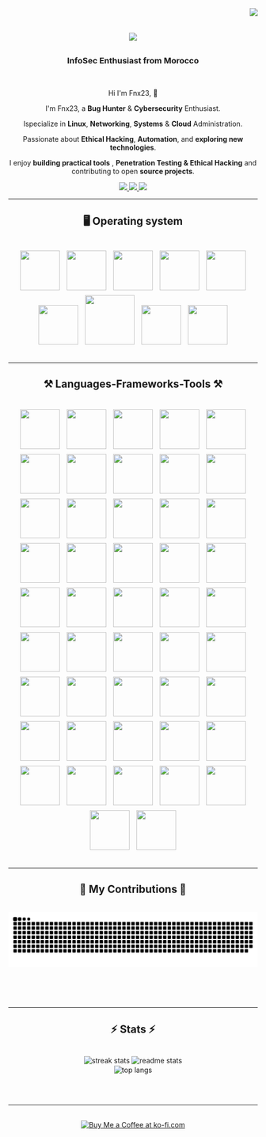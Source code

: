 <img align="right" src="https://visitor-badge.laobi.icu/badge?page_id=Fnx-23.Fnx-23" />

<h1 align="center">
    <img src="https://readme-typing-svg.herokuapp.com?lines=Hey,+I'm+Fnx23;Bug+Hunter;Cybersecurity+Enthusiast;Passionate+about+Ethical+Hacking&font=Fira+Code&size=29&duration=2500" />
</h1>

<h3 align="center">InfoSec Enthusiast from Morocco</h3>

<br/>

<div align="center">
 
Hi I'm Fnx23, 👋

I'm Fnx23, a **Bug Hunter** & **Cybersecurity** Enthusiast.  

Ispecialize in **Linux**, **Networking**, **Systems** & **Cloud** Administration.  

Passionate about **Ethical Hacking**, **Automation**, and **exploring new technologies**.  

I enjoy **building practical tools** , **Penetration Testing & Ethical Hacking**
 and contributing to open **source projects**.


 </div>
 
<div align="center"> 
  <a href="mailto:gmaildyali">
    <img src="https://img.shields.io/badge/Gmail-D14836?style=for-the-badge&logo=gmail&logoColor=white"  target="_blank" />
  </a>
  <a href="linkdendyali" target="_blank">
    <img src="https://img.shields.io/badge/LinkedIn-0077B5?style=for-the-badge&logo=linkedin&logoColor=white" target="_blank" />
  </a>
  <a href="https://www.instagram.com/fnx23/" target="_blank">
     <img src="https://img.shields.io/badge/Instagram-E4405F?style=for-the-badge&logo=instagram&logoColor=white" target="_blank" /> <!-- sqlite, safari, google-chrome are other good icon options -->
  </a>
</div>

 <hr/>
 
<h2 align="center">🖥️ Operating system</h2>
<br/>
<div align="center">
    <img src="https://raw.githubusercontent.com/marwin1991/profile-technology-icons/refs/heads/main/icons/windows.png"  width="80" height="80" style="margin:5px;" />
    <img src="https://raw.githubusercontent.com/marwin1991/profile-technology-icons/refs/heads/main/icons/macos.png"  width="80" height="80" style="margin:5px;" />
    <img src="https://raw.githubusercontent.com/marwin1991/profile-technology-icons/refs/heads/main/icons/linux.png"  width="80" height="80" style="margin:5px;" />
    <img src="https://raw.githubusercontent.com/marwin1991/profile-technology-icons/refs/heads/main/icons/arch_linux.png"  width="80" height="80"  style="margin:5px;" />
    <img src="https://raw.githubusercontent.com/marwin1991/profile-technology-icons/refs/heads/main/icons/ubuntu.png"  width="80" height="80" style="margin:5px;" />
    <img src="https://raw.githubusercontent.com/marwin1991/profile-technology-icons/refs/heads/main/icons/fedora.png"  width="80" height="80" style="margin:5px;" />
    <img src="https://raw.githubusercontent.com/marwin1991/profile-technology-icons/refs/heads/main/icons/kali_linux.png"  width="100" height="100" style="margin:5px;" />
    <img src="https://raw.githubusercontent.com/marwin1991/profile-technology-icons/refs/heads/main/icons/nixos.png"  width="80" height="80" style="margin:5px;" />
    <img src="https://raw.githubusercontent.com/marwin1991/profile-technology-icons/refs/heads/main/icons/elementary_os.png"  width="80" height="80" style="margin:5px;" />
</div>

<br/>
<hr/>

<h2 align="center">⚒️ Languages-Frameworks-Tools ⚒️</h2>
<br/>
<div align="center">
    <img src="https://www.kali.org/tools/nmap/images/nmap-logo.svg" width="80" height="80" style="margin:5px;" />
    <img src="https://www.kali.org/tools/wireshark/images/wireshark-logo.svg" width="80" height="80" style="margin:5px;" />
    <img src="https://www.kali.org/tools/metasploit-framework/images/metasploit-framework-logo.svg" width="80" height="80" style="margin:5px;" />
    <img src="https://www.kali.org/tools/burpsuite/images/burpsuite-logo.svg" width="80" height="80" style="margin:5px;" />
    <img src="https://www.kali.org/tools/bettercap/images/bettercap-logo.svg" width="80" height="80" style="margin:5px;" />
    <img src="https://www.kali.org/tools/wfuzz/images/wfuzz-logo.svg" width="80" height="80" style="margin:5px;" />
    <img src="https://www.kali.org/tools/beef-xss/images/beef-xss-logo.svg" width="80" height="80" style="margin:5px;" />
    <img src="https://www.kali.org/tools/nikto/images/nikto-logo.svg" width="80" height="80" style="margin:5px;" />
    <img src="https://www.kali.org/tools/sqlmap/images/sqlmap-logo.svg" width="80" height="80" style="margin:5px;" />
    <img src="https://www.kali.org/tools/hashcat/images/hashcat-logo.svg" width="80" height="80" style="margin:5px;" />
    <img src="https://www.kali.org/tools/john/images/john-logo.svg" width="80" height="80" style="margin:5px;" />
    <img src="https://www.kali.org/tools/hydra/images/hydra-logo.svg" width="80" height="80" style="margin:5px;" />
    <img src="https://www.kali.org/tools/netcat/images/netcat-logo.svg" width="80" height="80" style="margin:5px;" />
    <img src="https://www.kali.org/tools/reaver/images/reaver-logo.svg" width="80" height="80" style="margin:5px;" />
    <img src="https://www.kali.org/tools/bully/images/bully-logo.svg" width="80" height="80" style="margin:5px;" />
   <img src="https://raw.githubusercontent.com/marwin1991/profile-technology-icons/refs/heads/main/icons/python.png" width="80" height="80" style="margin:5px;" />
    <img src="https://raw.githubusercontent.com/marwin1991/profile-technology-icons/refs/heads/main/icons/pytest.png" width="80" height="80" style="margin:5px;" />
    <img src="https://raw.githubusercontent.com/marwin1991/profile-technology-icons/refs/heads/main/icons/numpy.png" width="80" height="80" style="margin:5px;" />
    <img src="https://raw.githubusercontent.com/marwin1991/profile-technology-icons/refs/heads/main/icons/pandas.png" width="80" height="80" style="margin:5px;" />
    <img src="https://raw.githubusercontent.com/marwin1991/profile-technology-icons/refs/heads/main/icons/fastapi.png" width="80" height="80" style="margin:5px;" />
    <img src="https://raw.githubusercontent.com/marwin1991/profile-technology-icons/refs/heads/main/icons/jupyter_notebook.png" width="80" height="80" style="margin:5px;" />
    <img src="https://raw.githubusercontent.com/marwin1991/profile-technology-icons/refs/heads/main/icons/javascript.png" width="80" height="80" style="margin:5px;" />
    <img src="https://raw.githubusercontent.com/marwin1991/profile-technology-icons/refs/heads/main/icons/vim.png" width="80" height="80" style="margin:5px;" />
    <img src="https://raw.githubusercontent.com/marwin1991/profile-technology-icons/refs/heads/main/icons/pycharm.png" width="80" height="80" style="margin:5px;" />
    <img src="https://raw.githubusercontent.com/marwin1991/profile-technology-icons/refs/heads/main/icons/visual_studio_code.png" width="80" height="80" style="margin:5px;" />
    <img src="https://raw.githubusercontent.com/marwin1991/profile-technology-icons/refs/heads/main/icons/postman.png" width="80" height="80" style="margin:5px;" />
    <img src="https://raw.githubusercontent.com/marwin1991/profile-technology-icons/refs/heads/main/icons/git.png" width="80" height="80" style="margin:5px;" />
    <img src="https://raw.githubusercontent.com/marwin1991/profile-technology-icons/refs/heads/main/icons/github.png" width="80" height="80" style="margin:5px;" />
    <img src="https://raw.githubusercontent.com/marwin1991/profile-technology-icons/refs/heads/main/icons/gitlab.png" width="80" height="80" style="margin:5px;" />
    <img src="https://raw.githubusercontent.com/marwin1991/profile-technology-icons/refs/heads/main/icons/http.png" width="80" height="80" style="margin:5px;" />
    <img src="https://raw.githubusercontent.com/marwin1991/profile-technology-icons/refs/heads/main/icons/websocket.png" width="80" height="80" style="margin:5px;" />
    <img src="https://raw.githubusercontent.com/marwin1991/profile-technology-icons/refs/heads/main/icons/grpc.png" width="80" height="80" style="margin:5px;" />
    <img src="https://raw.githubusercontent.com/marwin1991/profile-technology-icons/refs/heads/main/icons/graphql.png" width="80" height="80" style="margin:5px;" />
    <img src="https://raw.githubusercontent.com/marwin1991/profile-technology-icons/refs/heads/main/icons/rest.png" width="80" height="80" style="margin:5px;" />
    <img src="https://raw.githubusercontent.com/marwin1991/profile-technology-icons/refs/heads/main/icons/docker.png" width="80" height="80" style="margin:5px;" />
    <img src="https://raw.githubusercontent.com/marwin1991/profile-technology-icons/refs/heads/main/icons/bash.png" width="80" height="80" style="margin:5px;" />
    <img src="https://raw.githubusercontent.com/marwin1991/profile-technology-icons/refs/heads/main/icons/kubernetes.png" width="80" height="80" style="margin:5px;" />
    <img src="https://raw.githubusercontent.com/marwin1991/profile-technology-icons/refs/heads/main/icons/terraform.png" width="80" height="80" style="margin:5px;" />
    <img src="https://raw.githubusercontent.com/marwin1991/profile-technology-icons/refs/heads/main/icons/nginx.png" width="80" height="80" style="margin:5px;" />
    <img src="https://raw.githubusercontent.com/marwin1991/profile-technology-icons/refs/heads/main/icons/jenkins.png" width="80" height="80" style="margin:5px;" />
    <img src="https://raw.githubusercontent.com/marwin1991/profile-technology-icons/refs/heads/main/icons/mysql.png" width="80" height="80" style="margin:5px;" />
    <img src="https://raw.githubusercontent.com/marwin1991/profile-technology-icons/refs/heads/main/icons/postgresql.png" width="80" height="80" style="margin:5px;" />
    <img src="https://raw.githubusercontent.com/marwin1991/profile-technology-icons/refs/heads/main/icons/mongodb.png" width="80" height="80" style="margin:5px;" />
    <img src="https://raw.githubusercontent.com/marwin1991/profile-technology-icons/refs/heads/main/icons/mariadb.png" width="80" height="80" style="margin:5px;" />
    <img src="https://raw.githubusercontent.com/marwin1991/profile-technology-icons/refs/heads/main/icons/microsoft_azure.png" width="80" height="80" style="margin:5px;" />
    <img src="https://raw.githubusercontent.com/marwin1991/profile-technology-icons/refs/heads/main/icons/aws.png" width="80" height="80" style="margin:5px;" />
    <img src="https://raw.githubusercontent.com/marwin1991/profile-technology-icons/refs/heads/main/icons/gcp.png" width="80" height="80" style="margin:5px;" />

</div>

<br/>
<hr/>

<div align="center">
  <h2>🐍 My Contributions 🐍</h2>
  <br>
  <img alt="snake eating my contributions" src="https://raw.githubusercontent.com/salesp07/salesp07/output/github-contribution-grid-snake.svg" />
  
  <br/><br/><br/>
</div>

<hr/>

<h2 align="center">⚡ Stats ⚡</h2>
<br>
<div align=center>
  <img width=390 src="https://github-readme-streak-stats-salesp07.vercel.app/?user=salesp07&count_private=true&theme=react&border_radius=10" alt="streak stats"/>
  <img width=390 src="https://github-readme-stats-salesp07.vercel.app/api?username=salesp07&count_private=true&show_icons=true&theme=react&rank_icon=github&border_radius=10" alt="readme stats" />
  <br/>
  <img width=325 align="center" src="https://github-readme-stats-salesp07.vercel.app/api/top-langs/?username=salesp07&hide=HTML&langs_count=8&layout=compact&theme=react&border_radius=10&size_weight=0.5&count_weight=0.5&exclude_repo=github-readme-stats" alt="top langs" />
</div>

<br/><br/>

<hr/>

<br/>

<div align="center">
<a href='https://ko-fi.com/V7V4RAK9C' target='_blank'><img height='64' style='border:0px;height:64px;' src='https://storage.ko-fi.com/cdn/kofi1.png?v=3' border='0' alt='Buy Me a Coffee at ko-fi.com' /></a>
</div>

<br/>
